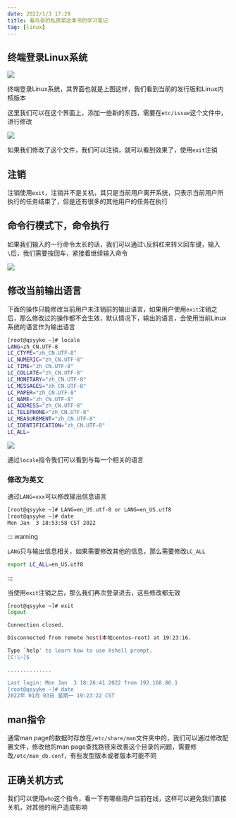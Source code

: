 ```yaml
---
date: 2022/1/3 17:29
title: 看鸟哥的私房菜这本书的学习笔记
tag: [linux]
---
```


## 终端登录Linux系统

![](https://picture.xcye.xyz/image-20220103173211054.png)

终端登录Linux系统，其界面也就是上图这样，我们看到当前的发行版和Linux内核版本

这里我们可以在这个界面上，添加一些新的东西，需要在`etc/issue`这个文件中，进行修改

![](https://picture.xcye.xyz/image-20220103173502328.png)

如果我们修改了这个文件，我们可以注销，就可以看到效果了，使用`exit`注销



## 注销

注销使用`exit`，注销并不是关机，其只是当前用户离开系统，只表示当前用户所执行的任务结束了，但是还有很多的其他用户的任务在执行



## 命令行模式下，命令执行

如果我们输入的一行命令太长的话，我们可以通过`\`反斜杠来转义回车键，输入`\`后，我们需要按回车，紧接着继续输入命令

![](https://picture.xcye.xyz/image-20220103174759046.png)





## 修改当前输出语言

下面的操作只能修改当前用户未注销前的输出语言，如果用户使用`exit`注销之后，那么修改过的操作都不会生效，默认情况下，输出的语言，会使用当前Linux系统的语言作为输出语言

```sh
[root@qsyyke ~]# locale
LANG=zh_CN.UTF-8
LC_CTYPE="zh_CN.UTF-8"
LC_NUMERIC="zh_CN.UTF-8"
LC_TIME="zh_CN.UTF-8"
LC_COLLATE="zh_CN.UTF-8"
LC_MONETARY="zh_CN.UTF-8"
LC_MESSAGES="zh_CN.UTF-8"
LC_PAPER="zh_CN.UTF-8"
LC_NAME="zh_CN.UTF-8"
LC_ADDRESS="zh_CN.UTF-8"
LC_TELEPHONE="zh_CN.UTF-8"
LC_MEASUREMENT="zh_CN.UTF-8"
LC_IDENTIFICATION="zh_CN.UTF-8"
LC_ALL=
```

![](https://picture.xcye.xyz/image-20220103183236260.png)

通过`locale`指令我们可以看到与每一个相关的语言

### 修改为英文

通过`LANG=xxx`可以修改输出信息语言

```sh
[root@qsyyke ~]# LANG=en_US.utf-8 or LANG=en_US.utf8
[root@qsyyke ~]# date
Mon Jan  3 18:53:58 CST 2022
```

::: warning 

`LANG`只与输出信息相关，如果需要修改其他的信息，那么需要修改`LC_ALL`

```sh
export LC_ALL=en_US.utf8
```

:::



当使用`exit`注销之后，那么我们再次登录进去，这些修改都无效

```sh
[root@qsyyke ~]# exit
logout

Connection closed.

Disconnected from remote host(本地centos-root) at 19:23:16.

Type `help' to learn how to use Xshell prompt.
[C:\~]$ 

..............

Last login: Mon Jan  3 18:26:41 2022 from 192.168.86.1
[root@qsyyke ~]# date
2022年 01月 03日 星期一 19:23:22 CST
```



## man指令

通常man page的数据时存放在`/etc/share/man`文件夹中的，我们可以通过修改配置文件，修改他的man page查找路径来改善这个目录的问题，需要修改`/etc/man_db.conf`，有些发型版本或者版本可能不同



## 正确关机方式

我们可以使用`who`这个指令，看一下有哪些用户当前在线，这样可以避免我们直接关机，对其他的用户造成影响		

